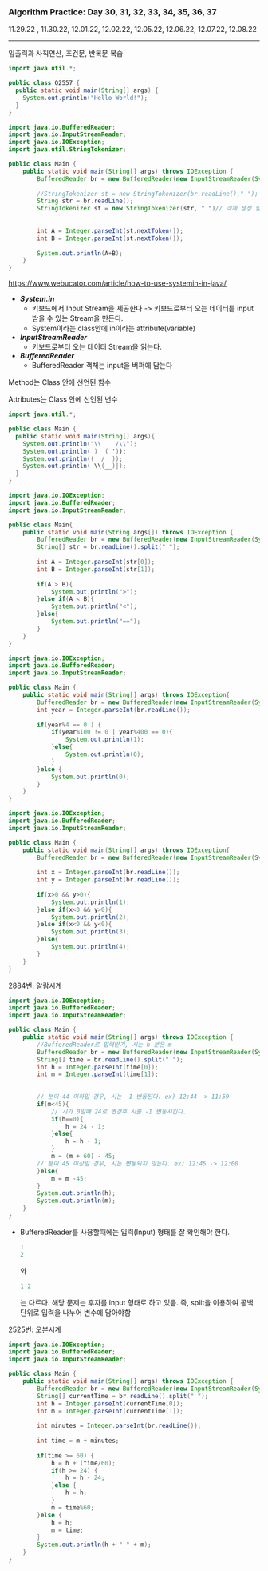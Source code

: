 <h3>Algorithm Practice: Day 30, 31, 32, 33, 34, 35, 36, 37</h3> 

11.29.22 , 11.30.22, 12.01.22, 12.02.22, 12.05.22, 12.06.22, 12.07.22, 12.08.22                                    																														

-------

입출력과 사칙연산, 조건문, 반복문 복습



```java
import java.util.*;

public class Q2557 {
  public static void main(String[] args) {
    System.out.println("Hello World!");
  }
}

```



```java
import java.io.BufferedReader;
import java.io.InputStreamReader;
import java.io.IOException;
import java.util.StringTokenizer;

public class Main {
    public static void main(String[] args) throws IOException {
        BufferedReader br = new BufferedReader(new InputStreamReader(System.in));
      
        //StringTokenizer st = new StringTokenizer(br.readLine()," ");
      	String str = br.readLine();
      	StringTokenizer st = new StringTokenizer(str, " ")// 객체 생성 할 때 StringTokenizer( "문자열" , 구분자 )
      	
        
        int A = Integer.parseInt(st.nextToken());
        int B = Integer.parseInt(st.nextToken());
        
        System.out.println(A+B);
    }
}
```

https://www.webucator.com/article/how-to-use-systemin-in-java/

- <i><b>System.in</b></i> 
  - 키보드에서 Input Stream을 제공한다 -> 키보드로부터 오는 데이터를 input받을 수 있는 Stream을 만든다.
  - System이라는 class안에 in이라는 attribute(variable)
- <i><b>InputStreamReader</b></i>
  - 키보드로부터 오는 데이터 Stream을 읽는다.
- <i><b>BufferedReader</b></i>
  - BufferedReader 객체는 input을 버퍼에 담는다





Method는 Class 안에 선언된 함수

Attributes는 Class 안에 선언된 변수



```java
import java.util.*;

public class Main {
  public static void main(String[] args){
    System.out.println("\\    /\\");
    System.out.println( )  ( '));
    System.out.println((  /  ));
    System.out.println( \\(__)|);
  }
}
```





```java
import java.io.IOException;
import java.io.BufferedReader;
import java.io.InputStreamReader;

public class Main{
    public static void main(String args[]) throws IOException {
        BufferedReader br = new BufferedReader(new InputStreamReader(System.in));
        String[] str = br.readLine().split(" ");
        
        int A = Integer.parseInt(str[0]);
        int B = Integer.parseInt(str[1]);
        
        if(A > B){
            System.out.println(">");
        }else if(A < B){
            System.out.println("<");
        }else{
            System.out.println("==");
        }
    }
}
```



```java
import java.io.IOException;
import java.io.BufferedReader;
import java.io.InputStreamReader;

public class Main {
    public static void main(String[] args) throws IOException{
        BufferedReader br = new BufferedReader(new InputStreamReader(System.in));
        int year = Integer.parseInt(br.readLine());
        
        if(year%4 == 0 ) {
            if(year%100 != 0 | year%400 == 0){
                System.out.println(1);
            }else{
                System.out.println(0);
            }
        }else {
            System.out.println(0);
        }
    }
}
```



```java
import java.io.IOException;
import java.io.BufferedReader;
import java.io.InputStreamReader;

public class Main {
    public static void main(String[] args) throws IOException{
        BufferedReader br = new BufferedReader(new InputStreamReader(System.in));
  
        int x = Integer.parseInt(br.readLine());
        int y = Integer.parseInt(br.readLine());
        
        if(x>0 && y>0){
            System.out.println(1);
        }else if(x<0 && y>0){
            System.out.println(2);
        }else if(x<0 && y<0){
            System.out.println(3);
        }else{
            System.out.println(4);
        }
    }
}
```





2884번: 알람시계

```java
import java.io.IOException;
import java.io.BufferedReader;
import java.io.InputStreamReader;

public class Main {
    public static void main(String[] args) throws IOException {
        //BufferedReader로 입력받기, 시는 h 분은 m
        BufferedReader br = new BufferedReader(new InputStreamReader(System.in));
        String[] time = br.readLine().split(" ");
        int h = Integer.parseInt(time[0]);
        int m = Integer.parseInt(time[1]);
          
        
        // 분이 44 이하일 경우, 시는 -1 변동된다. ex) 12:44 -> 11:59
        if(m<45){
            // 시가 0일때 24로 변경후 시를 -1 변동시킨다.
            if(h==0){
                h = 24 - 1;
            }else{
                h = h - 1;
            }
            m = (m + 60) - 45;
        // 분이 45 이상일 경우, 시는 변동되지 않는다. ex) 12:45 -> 12:00
        }else{
            m = m -45;
        }
        System.out.println(h);
        System.out.println(m);
    }
}
```

* BufferedReader를 사용할때에는 입력(Input) 형태를 잘 확인해야 한다.

  ```java
  1
  2
  ```

  와

  ```java
  1 2
  ```

  는 다르다. 해당 문제는 후자를 input 형태로 하고 있음. 즉, split을 이용하여 공백단위로 입력을 나누어 변수에 담아야함



2525번: 오븐시계

```java
import java.io.IOException;
import java.io.BufferedReader;
import java.io.InputStreamReader;

public class Main {
    public static void main(String[] args) throws IOException {
        BufferedReader br = new BufferedReader(new InputStreamReader(System.in));
        String[] currentTime = br.readLine().split(" ");
        int h = Integer.parseInt(currentTime[0]);
        int m = Integer.parseInt(currentTime[1]);
        
        int minutes = Integer.parseInt(br.readLine());
        
        int time = m + minutes;
        
        if(time >= 60) {
            h = h + (time/60);
            if(h >= 24) {
                h = h - 24;
            }else {
                h = h;
            }
            m = time%60;
        }else {
            h = h;
            m = time;
        }
        System.out.println(h + " " + m);
    }
}
```

